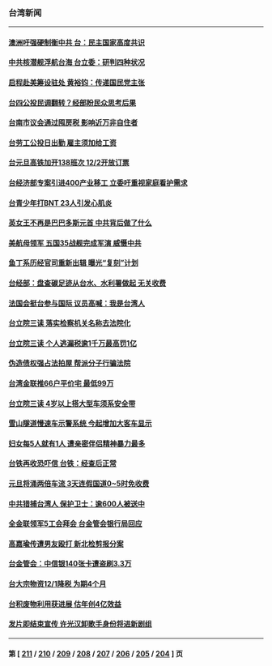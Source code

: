 ### 台湾新闻
---
#### [澳洲吁强硬制衡中共 台：民主国家高度共识](../../pages/ncid1349361/n13407815.md) 
#### [中共核潜舰浮航台海 台立委：研判四种状况](../../pages/ncid1349361/n13407763.md) 
#### [启程赴美筹设驻处 黄裕钧：传递国民党主张](../../pages/ncid1349361/n13408126.md) 
#### [台四公投民调翻转？经部盼民众思考后果](../../pages/ncid1349361/n13408131.md) 
#### [台南市议会通过囤房税 影响近万非自住者](../../pages/ncid1349361/n13408153.md) 
#### [台劳工公投日出勤 雇主须加给工资](../../pages/ncid1349361/n13408156.md) 
#### [台元旦高铁加开138班次 12/2开放订票](../../pages/ncid1349361/n13408022.md) 
#### [台经济部专案引进400产业移工 立委吁重视家庭看护需求](../../pages/ncid1349361/n13408011.md) 
#### [台青少年打BNT 23人引发心肌炎](../../pages/ncid1349361/n13407873.md) 
#### [英女王不再是巴巴多斯元首 中共背后做了什么](../../pages/ncid1349361/n13408530.md) 
#### [美航母领军 五国35战舰完成军演 威慑中共](../../pages/ncid1349361/n13408385.md) 
#### [鱼丁系历经官司重新出辑 曝光“复刻”计划](../../pages/ncid1349361/n13407669.md) 
#### [台经部：盘查碳足迹从台水、水利署做起 无关收费](../../pages/ncid1349361/n13408194.md) 
#### [法国会挺台参与国际 议员高喊：我是台湾人](../../pages/ncid1349361/n13408135.md) 
#### [台立院三读 落实检察机关名称去法院化](../../pages/ncid1349361/n13408143.md) 
#### [台立院三读 个人逃漏税逾1千万最高罚1亿](../../pages/ncid1349361/n13408145.md) 
#### [伪造债权强占法拍屋 帮派分子行骗法院](../../pages/ncid1349361/n13408148.md) 
#### [台湾金联推66户平价宅 最低99万](../../pages/ncid1349361/n13408141.md) 
#### [台立院三读 4岁以上搭大型车须系安全带](../../pages/ncid1349361/n13408077.md) 
#### [雪山隧道慢速车示警系统 今起增加大客车显示](../../pages/ncid1349361/n13408009.md) 
#### [妇女每5人就有1人 遭亲密伴侣精神暴力最多](../../pages/ncid1349361/n13408020.md) 
#### [台铁再收恐吓信 台铁：经查后正常](../../pages/ncid1349361/n13408017.md) 
#### [元旦将涌两倍车流 3天连假国道0~5时免收费](../../pages/ncid1349361/n13408013.md) 
#### [中共猎捕台湾人 保护卫士：逾600人被送中](../../pages/ncid1349361/n13407993.md) 
#### [全金联领军5工会拜会 台金管会银行局回应](../../pages/ncid1349361/n13407997.md) 
#### [高嘉瑜传遭男友殴打 新北检剪报分案](../../pages/ncid1349361/n13408004.md) 
#### [台金管会：中信银140张卡遭盗刷3.3万](../../pages/ncid1349361/n13407971.md) 
#### [台大宗物资12/1降税 为期4个月](../../pages/ncid1349361/n13407943.md) 
#### [台积废物利用获进展 估年创4亿效益](../../pages/ncid1349361/n13407948.md) 
#### [发片即结束宣传 许光汉卸歌手身份将进新剧组](../../pages/ncid1349361/n13407705.md) 

---
#### 第 [ [211](./211.md) / [210](./210.md) / [209](./209.md) / [208](./208.md) / [207](./207.md) / [206](./206.md) / [205](./205.md) / [204](./204.md) ] 页
